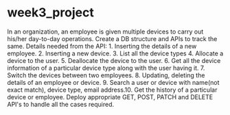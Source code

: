 # week3_project

In an organization, an employee is given multiple devices to carry out his/her day-to-day
operations. Create a DB structure and APIs to track the same.
Details needed from the API:
    1. Inserting the details of a new employee.
    2. Inserting a new device.
    3. List all the device types
    4. Allocate a device to the user.
    5. Deallocate the device to the user.
    6. Get all the device information of a particular device type along with the user having it.
    7. Switch the devices between two employees.
    8. Updating, deleting the details of an employee or device.
    9. Search a user or device with name(not exact match), device type, email address.10. Get the history of a particular device or employee.
Deploy appropriate GET, POST, PATCH and DELETE API's to handle all the cases required.
